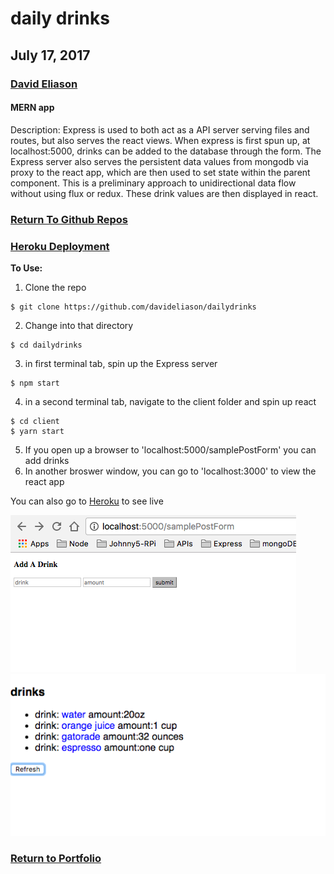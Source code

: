 # daily drinks
## July 17, 2017
### [David Eliason](http://www.davethemaker.com)
#### MERN app
Description:
Express is used to both act as a API server serving files and routes, but also serves the react views. When express is first spun up, at localhost:5000, drinks can be added to the database through the form. The Express server also serves the persistent data values from mongodb via proxy to the react app, which are then used to set state within the parent component. This is a preliminary approach to unidirectional data flow without using flux or redux. These drink values are then displayed in react.

### [Return To Github Repos](https://github.com/davideliason/davideliason.github.io)

### [Heroku Deployment](https://dailydrinks-mern.herokuapp.com/)

**To Use:**
1. Clone the repo
````
$ git clone https://github.com/davideliason/dailydrinks
````
2. Change into that directory
````
$ cd dailydrinks
````
3. in first terminal tab, spin up the Express server
````
$ npm start
````
4. in a second terminal tab, navigate to the client folder and spin up react
````
$ cd client
$ yarn start
````
5. If you open up a browser to 'localhost:5000/samplePostForm' you can add drinks
6. In another broswer window, you can go to 'localhost:3000' to view the react app

You can also go to [Heroku](https://dailydrinks-mern.herokuapp.com/) to see live

![Express Drink Input](./express_server_form_input.png?raw=true "Form Input")
![Live Heroku View](./live_heroku_view.png?raw=true "Heroku")

### [Return to Portfolio](https://davideliason.github.io/)